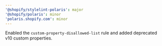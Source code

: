 ```yaml
---
'@shopify/stylelint-polaris': major
'@shopify/polaris': minor
'polaris.shopify.com': minor
---
```


Enabled the `custom-property-disallowed-list` rule and added deprecated v10 custom properties.
